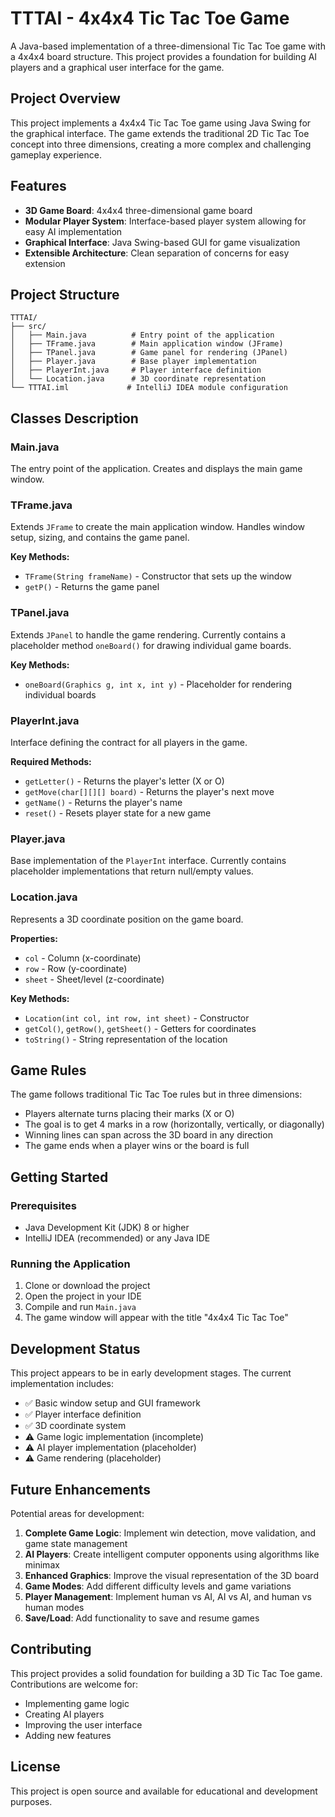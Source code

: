 # TTTAI - 4x4x4 Tic Tac Toe Game

A Java-based implementation of a three-dimensional Tic Tac Toe game with a 4x4x4 board structure. This project provides a foundation for building AI players and a graphical user interface for the game.

## Project Overview

This project implements a 4x4x4 Tic Tac Toe game using Java Swing for the graphical interface. The game extends the traditional 2D Tic Tac Toe concept into three dimensions, creating a more complex and challenging gameplay experience.

## Features

- **3D Game Board**: 4x4x4 three-dimensional game board
- **Modular Player System**: Interface-based player system allowing for easy AI implementation
- **Graphical Interface**: Java Swing-based GUI for game visualization
- **Extensible Architecture**: Clean separation of concerns for easy extension

## Project Structure

```
TTTAI/
├── src/
│   ├── Main.java          # Entry point of the application
│   ├── TFrame.java        # Main application window (JFrame)
│   ├── TPanel.java        # Game panel for rendering (JPanel)
│   ├── Player.java        # Base player implementation
│   ├── PlayerInt.java     # Player interface definition
│   └── Location.java      # 3D coordinate representation
└── TTTAI.iml             # IntelliJ IDEA module configuration
```

## Classes Description

### Main.java
The entry point of the application. Creates and displays the main game window.

### TFrame.java
Extends `JFrame` to create the main application window. Handles window setup, sizing, and contains the game panel.

**Key Methods:**
- `TFrame(String frameName)` - Constructor that sets up the window
- `getP()` - Returns the game panel

### TPanel.java
Extends `JPanel` to handle the game rendering. Currently contains a placeholder method `oneBoard()` for drawing individual game boards.

**Key Methods:**
- `oneBoard(Graphics g, int x, int y)` - Placeholder for rendering individual boards

### PlayerInt.java
Interface defining the contract for all players in the game.

**Required Methods:**
- `getLetter()` - Returns the player's letter (X or O)
- `getMove(char[][][] board)` - Returns the player's next move
- `getName()` - Returns the player's name
- `reset()` - Resets player state for a new game

### Player.java
Base implementation of the `PlayerInt` interface. Currently contains placeholder implementations that return null/empty values.

### Location.java
Represents a 3D coordinate position on the game board.

**Properties:**
- `col` - Column (x-coordinate)
- `row` - Row (y-coordinate)  
- `sheet` - Sheet/level (z-coordinate)

**Key Methods:**
- `Location(int col, int row, int sheet)` - Constructor
- `getCol()`, `getRow()`, `getSheet()` - Getters for coordinates
- `toString()` - String representation of the location

## Game Rules

The game follows traditional Tic Tac Toe rules but in three dimensions:
- Players alternate turns placing their marks (X or O)
- The goal is to get 4 marks in a row (horizontally, vertically, or diagonally)
- Winning lines can span across the 3D board in any direction
- The game ends when a player wins or the board is full

## Getting Started

### Prerequisites
- Java Development Kit (JDK) 8 or higher
- IntelliJ IDEA (recommended) or any Java IDE

### Running the Application
1. Clone or download the project
2. Open the project in your IDE
3. Compile and run `Main.java`
4. The game window will appear with the title "4x4x4 Tic Tac Toe"

## Development Status

This project appears to be in early development stages. The current implementation includes:
- ✅ Basic window setup and GUI framework
- ✅ Player interface definition
- ✅ 3D coordinate system
- ⚠️ Game logic implementation (incomplete)
- ⚠️ AI player implementation (placeholder)
- ⚠️ Game rendering (placeholder)

## Future Enhancements

Potential areas for development:
1. **Complete Game Logic**: Implement win detection, move validation, and game state management
2. **AI Players**: Create intelligent computer opponents using algorithms like minimax
3. **Enhanced Graphics**: Improve the visual representation of the 3D board
4. **Game Modes**: Add different difficulty levels and game variations
5. **Player Management**: Implement human vs AI, AI vs AI, and human vs human modes
6. **Save/Load**: Add functionality to save and resume games

## Contributing

This project provides a solid foundation for building a 3D Tic Tac Toe game. Contributions are welcome for:
- Implementing game logic
- Creating AI players
- Improving the user interface
- Adding new features

## License

This project is open source and available for educational and development purposes.
